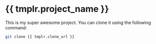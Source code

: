 # {{ tmplr.project_name }}

This is my super awesome project. You can clone it using the following command:
```bash
git clone {{ tmplr.clone_url }}
```
